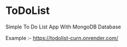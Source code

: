 # ToDoList
Simple To Do List App With MongoDB Database 

Example :- https://todolist-curn.onrender.com/
